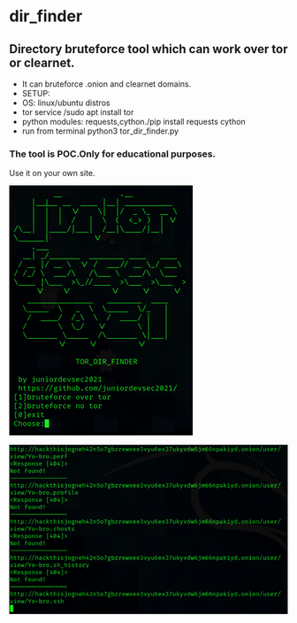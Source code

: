 # dir_finder

## Directory bruteforce tool which can work over tor or clearnet.
* It can bruteforce .onion and clearnet domains.
* SETUP:
* OS: linux/ubuntu distros
* tor service /sudo apt install tor
* python modules: requests,cython./pip install requests cython
* run from terminal python3 tor_dir_finder.py
### The tool is POC.Only for educational purposes.
Use it on your own site.

![alt image1](1.png)

![alt image2](2.png)
